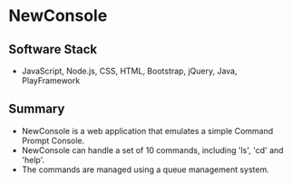 # NewConsole

## Software Stack
* JavaScript, Node.js, CSS, HTML, Bootstrap, jQuery, Java, PlayFramework
## Summary
* NewConsole is a web application that emulates a simple Command Prompt Console.
* NewConsole can handle a set of 10 commands, including 'ls', 'cd' and 'help'.
* The commands are managed using a queue management system.
